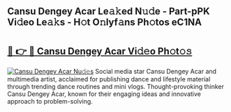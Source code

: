 ## Cansu Dengey Acar Le𝚊𝚔ed N𝚞𝚍e - Part-pPK Vi𝚍eo Le𝚊𝚔s - H𝚘t O𝚗lyf𝚊ns Ph𝚘tos eC1NA

# <h2><a href="http://hf73sq.feru.top/?c=Cansu+Dengey+Acar">🔗 👉 🔴 Cansu Dengey Acar Vi𝚍𝚎o Ph𝚘t𝚘𝚜</a></h2>

[![Cansu Dengey Acar Nu𝚍𝚎s](https://i.imgur.com/0TWrTi3.gif)](http://hf73sq.feru.top/?c=Cansu+Dengey+Acar)
Social media star Cansu Dengey Acar and multimedia artist, acclaimed for publishing dance and lifestyle material through trending dance routines and mini vlogs. Thought-provoking thinker Cansu Dengey Acar, known for their engaging ideas and innovative approach to problem-solving. 
